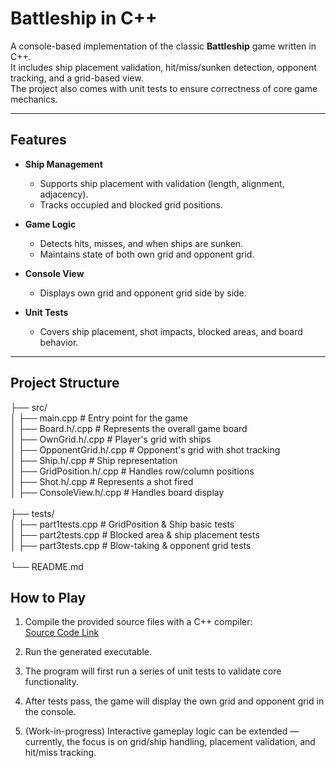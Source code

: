 # Battleship in C++

A console-based implementation of the classic **Battleship** game written in C++.  
It includes ship placement validation, hit/miss/sunken detection, opponent tracking, and a grid-based view.  
The project also comes with unit tests to ensure correctness of core game mechanics.

---

## Features
- **Ship Management**  
  - Supports ship placement with validation (length, alignment, adjacency).  
  - Tracks occupied and blocked grid positions.

- **Game Logic**  
  - Detects hits, misses, and when ships are sunken.  
  - Maintains state of both own grid and opponent grid.  

- **Console View**  
  - Displays own grid and opponent grid side by side.  

- **Unit Tests**  
  - Covers ship placement, shot impacts, blocked areas, and board behavior.

---

## Project Structure
├── src/<br>
│   ├── main.cpp            # Entry point for the game<br>
│   ├── Board.h/.cpp        # Represents the overall game board<br>
│   ├── OwnGrid.h/.cpp      # Player's grid with ships<br>
│   ├── OpponentGrid.h/.cpp # Opponent's grid with shot tracking<br>
│   ├── Ship.h/.cpp         # Ship representation<br>
│   ├── GridPosition.h/.cpp # Handles row/column positions<br>
│   ├── Shot.h/.cpp         # Represents a shot fired<br>
│   ├── ConsoleView.h/.cpp  # Handles board display<br>
<br>
├── tests/<br>
│   ├── part1tests.cpp      # GridPosition & Ship basic tests<br>
│   ├── part2tests.cpp      # Blocked area & ship placement tests<br>
│   ├── part3tests.cpp      # Blow-taking & opponent grid tests<br>
<br>
└── README.md<br>


## How to Play

1. Compile the provided source files with a C++ compiler:  
   [Source Code Link](https://github.com/DheerajSwaroopSaligramaMahesh/Advanced_Programming_Techniques-Battleship/tree/main/Battleship/myCode)

2. Run the generated executable.

3. The program will first run a series of unit tests to validate core functionality.

4. After tests pass, the game will display the own grid and opponent grid in the console.

5. (Work-in-progress) Interactive gameplay logic can be extended — currently, the focus is on grid/ship handling, placement validation, and hit/miss tracking.

